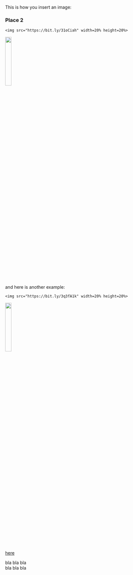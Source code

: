 This is how you insert an image:

### Place 2

```` 
<img src="https://bit.ly/31oCiah" width=20% height=20%>
````
<img src="https://bit.ly/31oCiah" width=20% height=20%>

and here is another example:
```` 
<img src="https://bit.ly/3q3fA1k" width=20% height=20%>
````
<img src="https://bit.ly/3q3fA1k" width=20% height=20%>



[here](#place-1)


bla bla bla  
bla bla bla  




